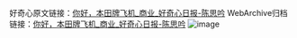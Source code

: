 好奇心原文链接：[你好，本田牌飞机_商业_好奇心日报-陈思吟](https://www.qdaily.com/articles/1329.html)
WebArchive归档链接：[你好，本田牌飞机_商业_好奇心日报-陈思吟](http://web.archive.org/web/20171019124040/http://www.qdaily.com/articles/1329.html)
![image](http://ww3.sinaimg.cn/large/007d5XDply1g3v4f1vqf9j30u03xre81)